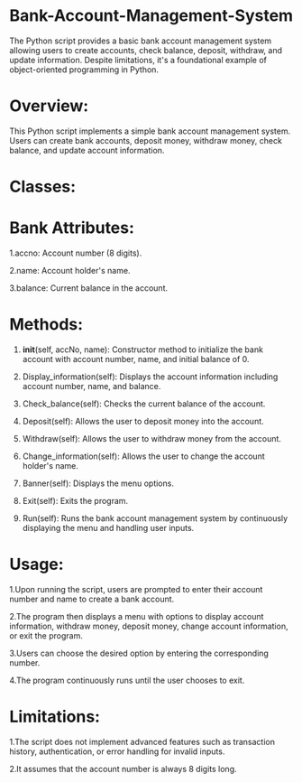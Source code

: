 # Bank-Account-Management-System

The Python script provides a basic bank account management system allowing users to create accounts, check balance, deposit, withdraw, and update information. Despite limitations, it's a foundational example of object-oriented programming in Python.

# Overview:

This Python script implements a simple bank account management system. Users can create bank accounts, deposit money, withdraw money, check balance, and update account information.

# Classes:

   # Bank Attributes:
   
1.accno: Account number (8 digits).

2.name: Account holder's name.

3.balance: Current balance in the account.

# Methods:
 
1. __init__(self, accNo, name): Constructor method to initialize the bank account with account number, name, and initial balance of 0.

2. Display_information(self): Displays the account information including account number, name, and balance.

3. Check_balance(self): Checks the current balance of the account.

4. Deposit(self): Allows the user to deposit money into the account.

5. Withdraw(self): Allows the user to withdraw money from the account.

6. Change_information(self): Allows the user to change the account holder's name.

7. Banner(self): Displays the menu options.

8. Exit(self): Exits the program.

9. Run(self): Runs the bank account management system by continuously displaying the menu and handling user inputs.

# Usage:

1.Upon running the script, users are prompted to enter their account number and name to create a bank account.

2.The program then displays a menu with options to display account information, withdraw money, deposit money, change account information, or exit the program.

3.Users can choose the desired option by entering the corresponding number.

4.The program continuously runs until the user chooses to exit.
 
 # Limitations:

1.The script does not implement advanced features such as transaction history, authentication, or error handling for invalid inputs.

2.It assumes that the account number is always 8 digits long.

